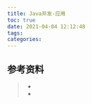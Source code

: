 ```yaml
---
title: Java并发-应用
toc: true
date: 2021-04-04 12:12:48
tags:
categories:
---
```






## 参考资料
> - []()
> - []()
